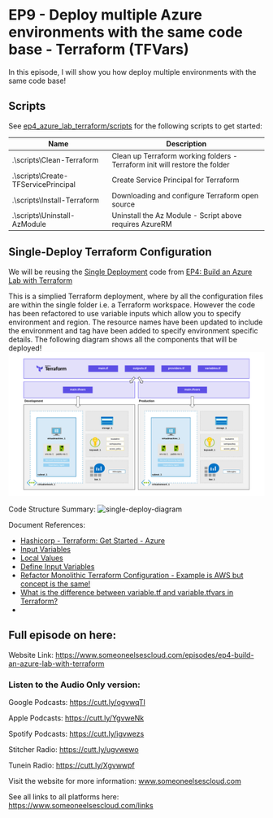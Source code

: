 # EP9 - Deploy multiple Azure environments with the same code base - Terraform (TFVars)

In this episode, I will show you how deploy multiple environments with the same code base!

## Scripts

See [ep4_azure_lab_terraform/scripts](https://github.com/someoneelsescloud/ep4_azure_lab_terraform/tree/master/scripts) for the following scripts to get started:

|Name|Description|
|---|---|
|.\scripts\Clean-Terraform|Clean up Terraform working folders - Terraform init will restore the folder|
|.\scripts\Create-TFServicePrincipal|Create Service Principal for Terraform|
|.\scripts\Install-Terraform|Downloading and configure Terraform open source|
|.\scripts\Uninstall-AzModule|Uninstall the Az Module - Script above requires AzureRM|


## Single-Deploy Terraform Configuration
We will be reusing the [Single Deployment](https://github.com/someoneelsescloud/ep4_azure_lab_terraform/tree/master/lab/single-deploy) code from [EP4: Build an Azure Lab with Terraform](https://github.com/someoneelsescloud/ep4_azure_lab_terraform)

This is a simplied Terraform deployment, where by all the configuration files are within the single folder i.e. a Terraform workspace. However the code has been refactored to use variable inputs which allow you to specify environment and region. The resource names have been updated to include the environment and tag have been added to specify environment specific details.
The following diagram shows all the components that will be deployed!
![single-deploy-diagram](_images/multi-env-deploy-v2.png)

Code Structure Summary:
![single-deploy-diagram](_files/file-structure-v2.png)

Document References:
- [Hashicorp - Terraform: Get Started - Azure](https://learn.hashicorp.com/collections/terraform/azure-get-started)
- [Input Variables](https://www.terraform.io/docs/language/values/variables.html)
- [Local Values](https://www.terraform.io/docs/language/values/locals.html)
- [Define Input Variables](https://learn.hashicorp.com/tutorials/terraform/azure-variables?in=terraform/azure-get-started)
- [Refactor Monolithic Terraform Configuration - Example is AWS but concept is the same!](https://learn.hashicorp.com/tutorials/terraform/organize-configuration)
- [What is the difference between variable.tf and variable.tfvars in Terraform?](https://amazicworld.com/difference-between-variable-tf-and-variable-tfvars-in-terraform/)
- 
## Full episode on here:
Website Link: https://www.someoneelsescloud.com/episodes/ep4-build-an-azure-lab-with-terraform

### Listen to the Audio Only version:

Google Podcasts: https://cutt.ly/ogvwqTl

Apple Podcasts: https://cutt.ly/YgvweNk

Spotify Podcasts: https://cutt.ly/igvwezs

Stitcher Radio: https://cutt.ly/ugvwewo

Tunein Radio: https://cutt.ly/Xgvwwpf

Visit the website for more information: www.someoneelsescloud.com

See all links to all platforms here: https://www.someoneelsescloud.com/links
